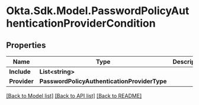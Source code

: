 # Okta.Sdk.Model.PasswordPolicyAuthenticationProviderCondition
## Properties

Name | Type | Description | Notes
------------ | ------------- | ------------- | -------------
**Include** | **List&lt;string&gt;** |  | [optional] 
**Provider** | **PasswordPolicyAuthenticationProviderType** |  | [optional] 

[[Back to Model list]](../README.md#documentation-for-models) [[Back to API list]](../README.md#documentation-for-api-endpoints) [[Back to README]](../README.md)


